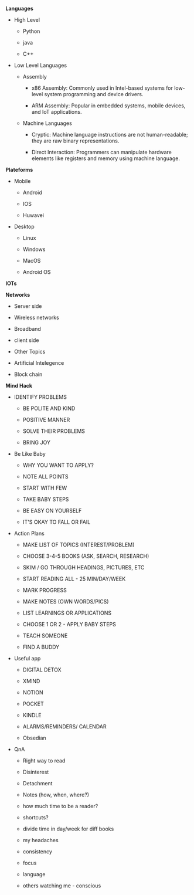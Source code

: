 
**Languages**
    
- High Level
	
	- Python
		
	- java
		
	- C++
		
- Low Level Languages
	
	- Assembly
		
		- x86 Assembly: Commonly used in Intel-based systems for low-level system programming and device drivers.
			
		- ARM Assembly: Popular in embedded systems, mobile devices, and IoT applications.
			
	- Machine Languages
		
		- Cryptic: Machine language instructions are not human-readable; they are raw binary representations.
			
		- Direct Interaction: Programmers can manipulate hardware elements like registers and memory using machine language.
                
**Plateforms**
    
- Mobile
	
	- Android
		
	- IOS
		
	- Huwavei
		
- Desktop
	
	- Linux
		
	- Windows
		
	- MacOS
		
	- Android OS
            
**IOTs**
    
**Networks**
    
- Server side
	
- Wireless networks
	
- Broadband
	
- client side
	
- Other Topics

- Artificial Intelegence
	
- Block chain
        
**Mind Hack**
    
- IDENTIFY PROBLEMS
	
	- BE POLITE AND KIND
		
	- POSITIVE MANNER
		
	- SOLVE THEIR PROBLEMS
		
	- BRING JOY
		
- Be Like Baby
	
	- WHY YOU WANT TO APPLY?
		
	- NOTE ALL POINTS
		
	- START WITH FEW
		
	- TAKE BABY STEPS
		
	- BE EASY ON YOURSELF
		
	- IT'S OKAY TO FALL OR FAIL
		
- Action Plans
	
	- MAKE LIST OF TOPICS (INTEREST/PROBLEM)
		
	- CHOOSE 3-4-5 BOOKS (ASK, SEARCH, RESEARCH)
		
	- SKIM / GO THROUGH HEADINGS, PICTURES, ETC
		
	- START READING ALL - 25 MIN/DAY/WEEK
		
	- MARK PROGRESS
		
	- MAKE NOTES (OWN WORDS/PICS)
		
	- LIST LEARNINGS OR APPLICATIONS
		
	- CHOOSE 1 OR 2 - APPLY BABY STEPS
		
	- TEACH SOMEONE
		
	- FIND A BUDDY
		
- Useful app
	
	- DIGITAL DETOX
		
	- XMIND
		
	- NOTION
		
	- POCKET
		
	- KINDLE
		
	- ALARMS/REMINDERS/ CALENDAR
		
	- Obsedian
		
- QnA
	
	- Right way to read
		
	- Disinterest
		
	- Detachment
		
	- Notes (how, when, where?)
		
	- how much time to be a reader?
		
	- shortcuts?
		
	- divide time in day/week for diff books
		
	- my headaches
		
	- consistency
		
	- focus
		
	- language
		
	- others watching me - conscious